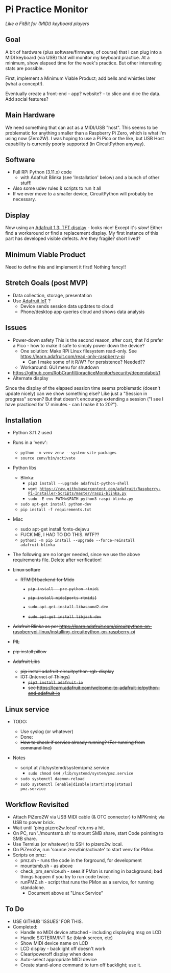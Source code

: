 # Pi Practice Monitor
*Like a FitBit for (MIDI) keyboard players*

## Goal
A bit of hardware (plus software/firmware, of course) that I can plug into a
MIDI keyboard (via USB) that will monitor my keyboard practice. At a minimum, show
elapsed time for the week's practice. But other interesting stats are possible.

First, implement a Minimum Viable Product; add bells and whistles later (what a concept!).

Eventually create a front-end &ndash; app? website? &ndash; to slice and dice the data.
Add social features?


## Main Hardware
We need something that can act as a MIDI/USB "host". This seems to be problematic
for anything smaller than a Raspberry Pi Zero, which is what I'm using now (Zero2W).
I was hoping to use a Pi Pico or the like, but USB Host capability is currently poorly
supported (in CircuitPython anyway). 


## Software
* Full RPi Python (3.11.x) code
  * with Adafruit Blinka (see 'Installation' below) and a bunch of other stuff!
* Also some udev rules & scripts to run it all
* If we ever move to a smaller device, CircuitPython will probably be necessary.


## Display
Now using an [Adafruit 1.3: TFT display](https://www.adafruit.com/product/4484) - looks nice! 
Except it's *slow*! Either find a workaround or find a replacement display. 
My first instance of this part has developed visible defects. Are they fragile? short lived?


## Minimum Viable Product
Need to define this and implement it first! Nothing fancy!!


## Stretch Goals (post MVP)
* Data collection, storage, presentation
 * Use [Adafruit IoT](https://io.adafruit.com/robcranfill/overview) ?
   * Device sends session data updates to cloud
   * Phone/desktop app queries cloud and shows data analysis


## Issues
* Power-down safety
 This is the second reason, after cost, that I'd prefer a Pico - how to make it safe to 
 simply power down the device? 
  * One solution: Make RPi Linux filesystem read-only. See https://learn.adafruit.com/read-only-raspberry-pi
    * Can I make some of it R/W? For persistence? Needed??
  * Workaround: GUI menu for shutdown
 * https://github.com/RobCranfill/practiceMonitor/security/dependabot/1
 * Alternate display 
  
Since the display of the elapsed session time seems problematic (doesn't update nicely) 
can we show something else? Like just a "Session in progress" screen? But that doesn't encourage 
extending a session ("I see I have practiced for 17 minutes - can I make it to 20?").

## Installation
* Python 3.11.2 used
* Runs in a 'venv':
  * <code>python -m venv zenv --system-site-packages</code>
  * <code>source zenv/bin/activate</code>
* Python libs
  * Blinka:
    * <code>pip3 install --upgrade adafruit-python-shell</code>
    * <code>wget https://raw.githubusercontent.com/adafruit/Raspberry-Pi-Installer-Scripts/master/raspi-blinka.py</code>
    * <code>sudo -E env PATH=$PATH python3 raspi-blinka.py</code>
  * <code>sudo apt-get install python-dev</code>
  * <code>pip install -f requirements.txt</code>
* Misc
  * sudo apt-get install fonts-dejavu
  * FUCK ME, I HAD TO DO THIS. WTF??
  * <code>python3 -m pip install --upgrade --force-reinstall adafruit-blinka</code>
  
* The following are no longer needed, since we use the above requirements file. Delete after verification!
  <strike>
* Linux softare
  * RTMIDI backend for Mido<code>
    * pip install --pre python-rtmidi
    * pip install mido[ports-rtmidi]
    * sudo apt-get install libasound2-dev
    * sudo apt-get install libjack-dev</code>
 * Adafruit Blinka
as per https://learn.adafruit.com/circuitpython-on-raspberrypi-linux/installing-circuitpython-on-raspberry-pi
 * PIL
  * pip install pillow
   * Adafruit Libs
     * pip install adafruit-circuitpython-rgb-display
     * IOT (Internet of Things) 
       * <code>pip3 install adafruit-io</code>
       * see https://learn.adafruit.com/welcome-to-adafruit-io/python-and-adafruit-io
</strike>

## Linux service
* TODO:
  * Use syslog (or whatever)
  * Done:
  * <strike>How to check if service already running? (For running from command line)
    </strike>


* Notes
  * script at /lib/systemd/system/pmz.service
    * <code>sudo chmod 644 /lib/systemd/system/pmz.service</code>
  * <code>sudo systemctl daemon-reload</code>
  * <code>sudo systemctl [enable|disable|start|stop|status] pmz.service</code>


## Workflow Revisited
 * Attach PiZero2W via USB MIDI cable (& OTC connector) to MPKmini; via USB to power brick.
 * Wait until 'ping pizero2w.local' returns a hit.
 * On PC, run './mountsmb.sh' to mount SMB share, start Code pointing to SMB share.
 * Use Termius (or whatever) to SSH to pizero2w.local.
 * On PiZero2w, run 'source zenv/bin/activate' to start venv for PMon.
 * Scripts on pmz:
   * pmz.sh - runs the code in the forground, for development
   * mountsmb.sh - as above
   * check_pm_service.sh - sees if PMon is running in background; bad things happen if you try to run code twice.
   * runPMZ.sh - script that runs the PMon as a service, for running standalone.
     * Document above at "Linux Service"


## To Do
 * USE GITHUB 'ISSUES' FOR THIS.
 * Completed:
   * Handle no MIDI device attached - including displaying msg on LCD
   * Handle SIGTERM/INT &c (blank screen, etc)
   * Show MIDI device name on LCD
   * LCD display - backlight off doesn't work
   * Clear/poweroff display when done
   * Auto-select appropriate MIDI device
   * Create stand-alone command to turn off backlight; use it.
 
